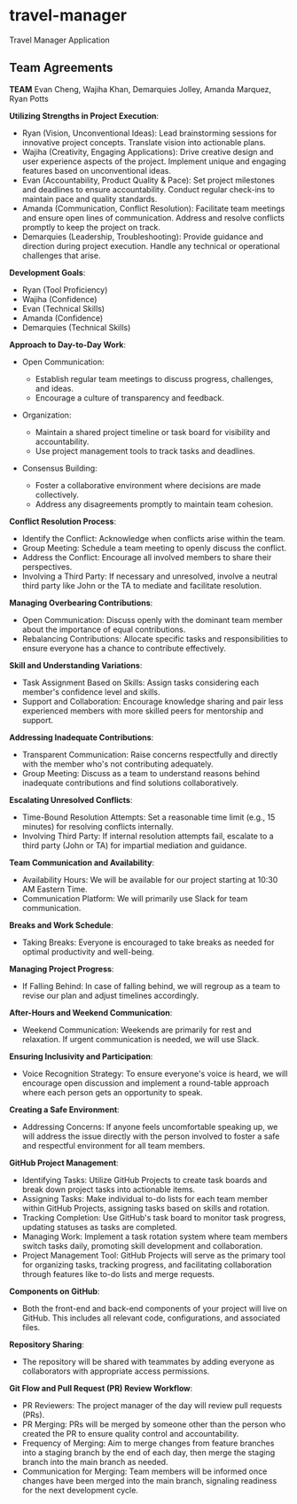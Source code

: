 # travel-manager

Travel Manager Application

## Team Agreements

**TEAM**
Evan Cheng, Wajiha Khan, Demarquies Jolley, Amanda Marquez, Ryan Potts

**Utilizing Strengths in Project Execution**:

- Ryan (Vision, Unconventional Ideas): Lead brainstorming sessions for innovative project concepts. Translate vision into actionable plans.
- Wajiha (Creativity, Engaging Applications): Drive creative design and user experience aspects of the project. Implement unique and engaging features based on unconventional ideas.
- Evan (Accountability, Product Quality & Pace): Set project milestones and deadlines to ensure accountability. Conduct regular check-ins to maintain pace and quality standards.
- Amanda (Communication, Conflict Resolution): Facilitate team meetings and ensure open lines of communication. Address and resolve conflicts promptly to keep the project on track.
- Demarquies (Leadership, Troubleshooting): Provide guidance and direction during project execution. Handle any technical or operational challenges that arise.

**Development Goals**:

- Ryan (Tool Proficiency)
- Wajiha (Confidence)
- Evan (Technical Skills)
- Amanda (Confidence)
- Demarquies (Technical Skills)

**Approach to Day-to-Day Work**:

- Open Communication:
  - Establish regular team meetings to discuss progress, challenges, and ideas.
  - Encourage a culture of transparency and feedback.

- Organization:
  - Maintain a shared project timeline or task board for visibility and accountability.
  - Use project management tools to track tasks and deadlines.

- Consensus Building:
  - Foster a collaborative environment where decisions are made collectively.
  - Address any disagreements promptly to maintain team cohesion.

**Conflict Resolution Process**:

- Identify the Conflict: Acknowledge when conflicts arise within the team.
- Group Meeting: Schedule a team meeting to openly discuss the conflict.
- Address the Conflict: Encourage all involved members to share their perspectives.
- Involving a Third Party: If necessary and unresolved, involve a neutral third party like John or the TA to mediate and facilitate resolution.

**Managing Overbearing Contributions**:

- Open Communication: Discuss openly with the dominant team member about the importance of equal contributions.
- Rebalancing Contributions: Allocate specific tasks and responsibilities to ensure everyone has a chance to contribute effectively.

**Skill and Understanding Variations**:

- Task Assignment Based on Skills: Assign tasks considering each member's confidence level and skills.
- Support and Collaboration: Encourage knowledge sharing and pair less experienced members with more skilled peers for mentorship and support.

**Addressing Inadequate Contributions**:

- Transparent Communication: Raise concerns respectfully and directly with the member who's not contributing adequately.
- Group Meeting: Discuss as a team to understand reasons behind inadequate contributions and find solutions collaboratively.

**Escalating Unresolved Conflicts**:

- Time-Bound Resolution Attempts: Set a reasonable time limit (e.g., 15 minutes) for resolving conflicts internally.
- Involving Third Party: If internal resolution attempts fail, escalate to a third party (John or TA) for impartial mediation and guidance.

**Team Communication and Availability**:

- Availability Hours: We will be available for our project starting at 10:30 AM Eastern Time.
- Communication Platform: We will primarily use Slack for team communication.

**Breaks and Work Schedule**:

- Taking Breaks: Everyone is encouraged to take breaks as needed for optimal productivity and well-being.

**Managing Project Progress**:

- If Falling Behind: In case of falling behind, we will regroup as a team to revise our plan and adjust timelines accordingly.

**After-Hours and Weekend Communication**:

- Weekend Communication: Weekends are primarily for rest and relaxation. If urgent communication is needed, we will use Slack.

**Ensuring Inclusivity and Participation**:

- Voice Recognition Strategy: To ensure everyone's voice is heard, we will encourage open discussion and implement a round-table approach where each person gets an opportunity to speak.

**Creating a Safe Environment**:

- Addressing Concerns: If anyone feels uncomfortable speaking up, we will address the issue directly with the person involved to foster a safe and respectful environment for all team members.

**GitHub Project Management**:

- Identifying Tasks: Utilize GitHub Projects to create task boards and break down project tasks into actionable items.
- Assigning Tasks: Make individual to-do lists for each team member within GitHub Projects, assigning tasks based on skills and rotation.
- Tracking Completion: Use GitHub's task board to monitor task progress, updating statuses as tasks are completed.
- Managing Work: Implement a task rotation system where team members switch tasks daily, promoting skill development and collaboration.
- Project Management Tool: GitHub Projects will serve as the primary tool for organizing tasks, tracking progress, and facilitating collaboration through features like to-do lists and merge requests.

**Components on GitHub**:

- Both the front-end and back-end components of your project will live on GitHub. This includes all relevant code, configurations, and associated files.

**Repository Sharing**:

- The repository will be shared with teammates by adding everyone as collaborators with appropriate access permissions.

**Git Flow and Pull Request (PR) Review Workflow**:

- PR Reviewers: The project manager of the day will review pull requests (PRs).
- PR Merging: PRs will be merged by someone other than the person who created the PR to ensure quality control and accountability.
- Frequency of Merging: Aim to merge changes from feature branches into a staging branch by the end of each day, then merge the staging branch into the main branch as needed.
- Communication for Merging: Team members will be informed once changes have been merged into the main branch, signaling readiness for the next development cycle.

